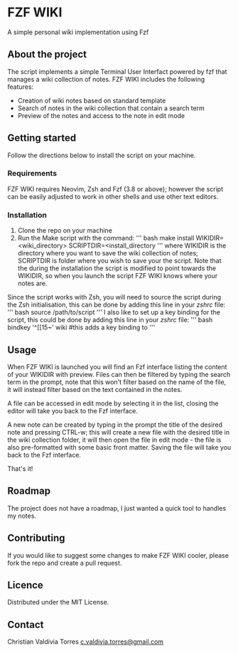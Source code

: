 # FZF WIKI
A simple personal wiki implementation using Fzf
## About the project
The script implements a simple Terminal User Interfact powered by fzf that manages a wiki collection of notes.
FZF WIKI includes the following features:
- Creation of wiki notes based on standard template
- Search of notes in the wiki collection that contain a search term
- Preview of the notes and access to the note in edit mode

## Getting started
Follow the directions below to install the script on your machine.

### Requirements
FZF WIKI requires Neovim, Zsh and Fzf (3.8 or above); however the script can be easily adjusted to work in other shells and use other text editors.

### Installation
1. Clone the repo on your machine
2. Run the Make script with the command:
''' bash
make install WIKIDIR=<wiki_directory> SCRIPTDIR=<install_directory
'''
where WIKIDIR is the directory where you want to save the wiki collection of notes; SCRIPTDIR is folder where you wish to save your the script.
Note that the during the installation the script is modified to point towards the WIKIDIR, so when you launch the script FZF WIKI knows where your notes are.

Since the script works with Zsh, you will need to source the script during the Zsh initialisation, this can be done by adding this line in your *zshrc* file:
''' bash
source /path/to/script
'''
I also like to set up a key binding for the script, this could be done by adding this line in your *zshrc* file:
''' bash
bindkey '^[[15~' wiki		#this adds a key binding to <F5> 
'''

## Usage
When FZF WIKI is launched you will find an Fzf interface listing the content of your WIKIDIR with preview. 
Files can then be filtered by typing the search term in the prompt, note that this won't filter based on the name of the file, it will instead filter based on the text contained in the notes.

A file can be accessed in edit mode by selecting it in the list, closing the editor will take you back to the Fzf interface.

A new note can be created by typing in the prompt the title of the desired note and pressing CTRL-w; this will create a new file with the desired title in the wiki collection folder, it will then open the file in edit mode - the file is also pre-formatted with some basic front matter. 
Saving the file will take you back to the Fzf interface.

That's it! 

## Roadmap
The project does not have a roadmap, I just wanted a quick tool to handles my notes.

## Contributing
If you would like to suggest some changes to make FZF WIKI cooler, please fork the repo and create a pull request.

## Licence 
Distributed under the MIT License.

## Contact
Christian Valdivia Torres  <c.valdivia.torres@gmail.com>


